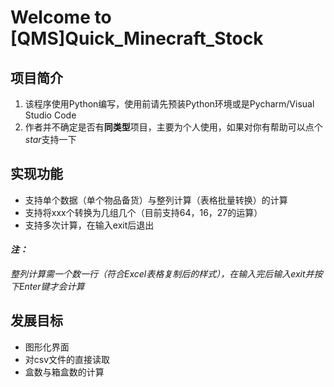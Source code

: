 # Welcome to [QMS]Quick_Minecraft_Stock

## 项目简介
1. 该程序使用Python编写，使用前请先预装Python环境或是Pycharm/Visual Studio Code
2. 作者并不确定是否有**同类型**项目，主要为个人使用，如果对你有帮助可以点个*star*支持一下

## 实现功能
- 支持单个数据（单个物品备货）与整列计算（表格批量转换）的计算
- 支持将xxx个转换为几组几个（目前支持64，16，27的运算）
- 支持多次计算，在输入exit后退出

#### *注：*
*整列计算需一个数一行（符合Excel表格复制后的样式），在输入完后输入exit并按下Enter键才会计算*

## 发展目标
- 图形化界面
- 对csv文件的直接读取
- 盒数与箱盒数的计算
